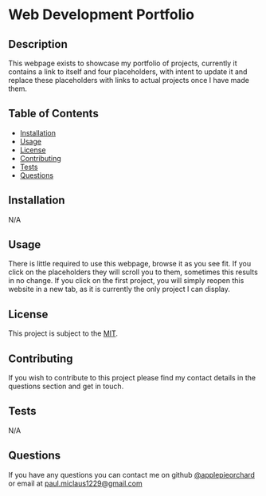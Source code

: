 # Web Development Portfolio
  
  ## Description
  
  This webpage exists to showcase my portfolio of projects, currently it contains a link to itself and four placeholders, with intent to update it and replace these placeholders with links to actual projects once I have made them.

  ## Table of Contents

  - [Installation](#installation)
  - [Usage](#usage)
  - [License](#license)
  - [Contributing](#contributing)
  - [Tests](#tests)
  - [Questions](#questions)

  ## Installation

  N/A

  ## Usage

  There is little required to use this webpage, browse it as you see fit. If you click on the placeholders they will scroll you to them, sometimes this results in no change. If you click on the first project, you will simply reopen this website in a new tab, as it is currently the only project I can display.

  ## License

  This project is subject to the [MIT](LICENSE).

  ## Contributing

  If you wish to contribute to this project please find my contact details in the questions section and get in touch.

  ## Tests

  N/A

  ## Questions

  If you have any questions you can contact me on github [@applepieorchard](https://github.com/applepieorchard) or email at [paul.miclaus1229@gmail.com](mailto:paul.miclaus1229@gmail.com)
  